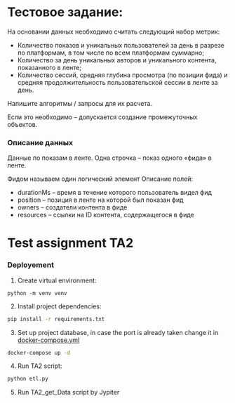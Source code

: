 # Тестовое задание:

На основании данных необходимо считать следующий набор метрик:

* Количество показов и уникальных пользователей за день в разрезе по платформам, в том числе по всем платформам суммарно;
* Количество за день уникальных авторов и уникального контента, показанного в ленте;
* Количество сессий, средняя глубина просмотра (по позиции фида) и средняя продолжительность пользовательской сессии в ленте за день.

Напишите алгоритмы / запросы для их расчета.

Если это необходимо – допускается создание промежуточных объектов.

### Описание данных
Данные по показам в ленте. Одна строчка – показ одного «фида» в ленте.

Фидом называем один логический элемент
Описание полей:

* durationMs – время в течение которого пользователь видел фид
* position – позиция в ленте на которой был показан фид
* owners – создатели контента в фиде
* resources – ссылки на ID контента, содержащегося в фиде


# Test assignment TA2

### Deployement

1) Create virtual environment:
```
python -m venv venv
```
2) Install project dependencies:

```bash
pip install -r requirements.txt
```
3) Set up project database, in case the port is already taken change it in [docker-compose.yml](docker-compose.yml)
```bash
docker-compose up -d
```
4) Run TA2 script:
```bash
python etl.py
```
5) Run TA2_get_Data script by Jypiter


